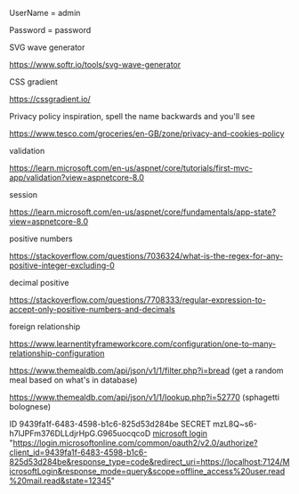 ﻿UserName = admin 

Password = password

SVG wave generator

https://www.softr.io/tools/svg-wave-generator

CSS gradient

https://cssgradient.io/


Privacy policy inspiration, spell the name backwards and you'll see

https://www.tesco.com/groceries/en-GB/zone/privacy-and-cookies-policy

validation

https://learn.microsoft.com/en-us/aspnet/core/tutorials/first-mvc-app/validation?view=aspnetcore-8.0

session

https://learn.microsoft.com/en-us/aspnet/core/fundamentals/app-state?view=aspnetcore-8.0

positive numbers

https://stackoverflow.com/questions/7036324/what-is-the-regex-for-any-positive-integer-excluding-0

decimal positive

https://stackoverflow.com/questions/7708333/regular-expression-to-accept-only-positive-numbers-and-decimals

foreign relationship

https://www.learnentityframeworkcore.com/configuration/one-to-many-relationship-configuration


https://www.themealdb.com/api/json/v1/1/filter.php?i=bread (get a random meal
based on what's
in database)

https://www.themealdb.com/api/json/v1/1/lookup.php?i=52770 (sphagetti bolognese)


ID
9439fa1f-6483-4598-b1c6-825d53d284be
SECRET
mzL8Q~s6-h7lJPFm376DLLdjrHpG.G965uocqcoD
<a href="https://login.microsoftonline.com/common/oauth2/v2.0/authorize?client_id=9439fa1f-6483-4598-b1c6-825d53d284be&response_type=code&redirect_uri=https://localhost:7124/MicrosoftLogin&response_mode=query&scope=offline_access%20user.read%20mail.read&state=12345">microsoft login</a>
"https://login.microsoftonline.com/common/oauth2/v2.0/authorize?client_id=9439fa1f-6483-4598-b1c6-825d53d284be&response_type=code&redirect_uri=https://localhost:7124/MicrosoftLogin&response_mode=query&scope=offline_access%20user.read%20mail.read&state=12345"
